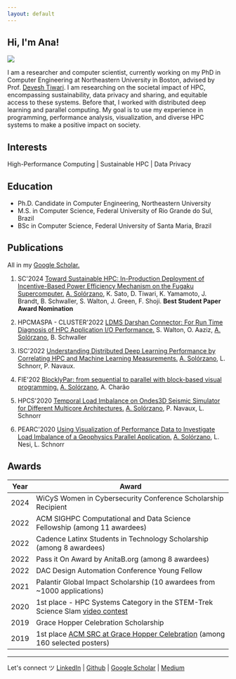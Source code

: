 ```yaml
---
layout: default
---
```


## Hi, I'm Ana!

<img class="profile-picture" src="ana.png">

I am a researcher and computer scientist, currently working on my PhD in Computer Engineering at Northeastern University in Boston, advised by Prof. [Devesh Tiwari](https://coe.northeastern.edu/people/tiwari-devesh/). I am researching on the societal impact of HPC, encompassing sustainability, data privacy and sharing, and equitable access to these systems. Before that, I worked with distributed deep learning and parallel computing. My goal is to use my experience in programming, performance analysis, visualization, and diverse HPC systems to make a positive impact on society.

## Interests

High-Performance Computing | Sustainable HPC | Data Privacy

## Education

- Ph.D. Candidate in Computer Engineering, Northeastern University
- M.S. in Computer Science, Federal University of Rio Grande do Sul, Brazil
- BSc in Computer Science, Federal University of Santa Maria, Brazil

## Publications

All in my [Google Scholar.](https://scholar.google.com/citations?user=7Z_a7CcAAAAJ&hl=en)

1. SC'2024 [Toward Sustainable HPC: In-Production Deployment of Incentive-Based Power Efficiency Mechanism on the Fugaku Supercomputer.](https://dl.acm.org/doi/10.1109/SC41406.2024.00030) <ins>A. Solórzano</ins>, K. Sato, D. Tiwari, K. Yamamoto, J. Brandt, B. Schwaller, S. Walton, J. Green, F. Shoji. **Best Student Paper Award Nomination**

2. HPCMASPA - CLUSTER'2022 [LDMS Darshan Connector: For Run Time Diagnosis of HPC Application I/O Performance.](https://ieeexplore.ieee.org/document/9912673) S. Walton, O. Aaziz, <ins>A. Solórzano</ins>, B. Schwaller

3. ISC'2022 [Understanding Distributed Deep Learning Performance by Correlating HPC and Machine Learning Measurements.](https://link.springer.com/chapter/10.1007/978-3-031-07312-0_14) <ins>A. Solórzano</ins>, L. Schnorr, P. Navaux.

4. FIE'202 [BlocklyPar: from sequential to parallel with block-based visual programming.](https://ieeexplore.ieee.org/document/9637261) <ins>A. Solórzano</ins>, A. Charão

5. HPCS'2020 [Temporal Load Imbalance on Ondes3D Seismic Simulator for Different Multicore Architectures.](https://arxiv.org/abs/2409.11392) <ins>A. Solórzano</ins>, P. Navaux, L. Schnorr

6. PEARC'2020 [Using Visualization of Performance Data to Investigate Load Imbalance of a Geophysics Parallel Application.](https://dl.acm.org/doi/10.1145/3311790.3400844) <ins>A. Solórzano</ins>, L. Nesi, L. Schnorr

## Awards

Year | Award
-----|-------
2024 | WiCyS Women in Cybersecurity Conference Scholarship Recipient
2022 | ACM SIGHPC Computational and Data Science Fellowship (among 11 awardees)  
2022 | Cadence Latinx Students in Technology Scholarship (among 8 awardees)
2022 | Pass it On Award by AnitaB.org (among 8 awardees)
2022 | DAC Design Automation Conference Young Fellow
2021 | Palantir Global Impact Scholarship (10 awardees from ~1000 applications)
2020 | 1st place - HPC Systems Category in the STEM-Trek Science Slam [video contest](http://www.stem-trek.org/2020/11/15/scienceslamsc20-grand-prize-winner)
2019 | Grace Hopper Celebration Scholarship
2019 | 1st place [ACM SRC at Grace Hopper Celebration](https://src.acm.org/winners/2020) (among 160 selected posters) 

---
Let's connect ツ
[LinkedIn](https://www.linkedin.com/in/anavs/) | [Github](http://github.com/anaveroneze) | [Google Scholar](https://scholar.google.com/citations?user=SAFui_IAAAAJ&hl=en&authuser=1) | [Medium](https://medium.com/@anaveroneze)


<!-- Here is a blockquote

> To a great mind, nothing is little -->
